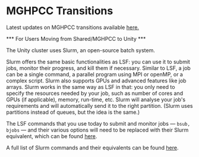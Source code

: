 # MGHPCC Transitions #
Latest updates on MGHPCC transitions available [here.](https://www.umass.edu/it/researchcomputing/mghpcc-transitions)

*** For Users Moving from Shared/MGHPCC to Unity ***

The Unity cluster uses Slurm, an open-source batch system.

Slurm offers the same basic functionalities as LSF: you can use it to submit jobs, monitor their progress, and kill them if necessary. Similar to LSF, a job can be a single command, a parallel program using MPI or openMP, or a complex script. Slurm also supports GPUs and advanced features like job arrays.  Slurm works in the same way as LSF in that: you only need to specify the resources needed by your job, such as number of cores and GPUs (if applicable), memory, run-time, etc. Slurm will analyse your job's requirements and will automatically send it to the right partition. (Slurm uses partitions instead of queues, but the idea is the same.)

The LSF commands that you use today to submit and monitor jobs — ``` bsub, bjobs ``` — and their various options will need to be replaced with their Slurm equivalent, which can be found [here](https://scicomp.ethz.ch/wiki/LSF_to_Slurm_quick_reference).

A full list of Slurm commands and their equivalents can be found [here](https://slurm.schedmd.com/rosetta.pdf).